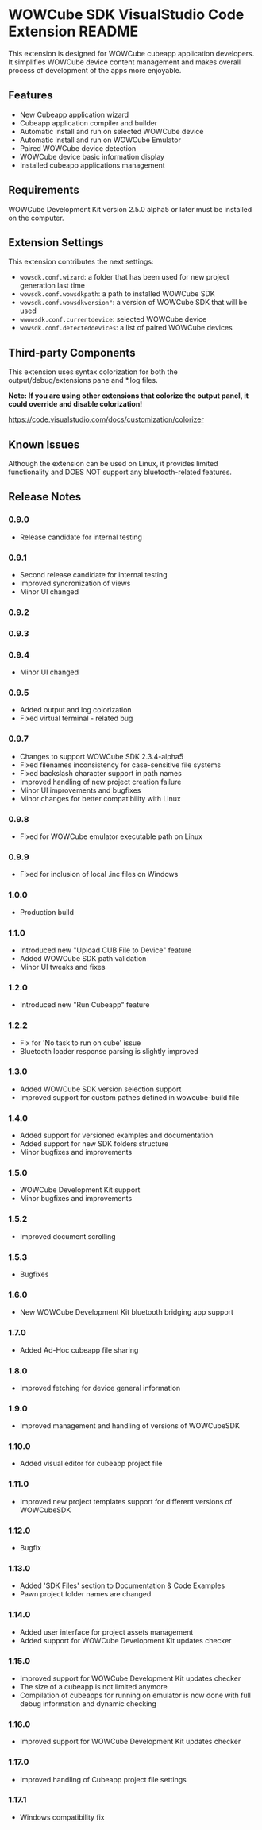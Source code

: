 # WOWCube SDK VisualStudio Code Extension README

This extension is designed for WOWCube cubeapp application developers. It simplifies WOWCube device content management and makes overall process of development of the apps more enjoyable.

## Features

* New Cubeapp application wizard
* Cubeapp application compiler and builder
* Automatic install and run on selected WOWCube device
* Automatic install and run on WOWCube Emulator 
* Paired WOWCube device detection
* WOWCube device basic information display
* Installed cubeapp applications management 

## Requirements

 WOWCube Development Kit version 2.5.0 alpha5 or later must be installed on the computer.

## Extension Settings

This extension contributes the next settings:

* `wowsdk.conf.wizard`: a folder that has been used for new project generation last time
* `wowsdk.conf.wowsdkpath`: a path to installed WOWCube SDK
* `wowsdk.conf.wowsdkversion"`: a version of WOWCube SDK that will be used
* `wwowsdk.conf.currentdevice`: selected WOWCube device
* `wowsdk.conf.detecteddevices`: a list of paired WOWCube devices


## Third-party Components

This extension uses syntax colorization for both the output/debug/extensions pane and *.log files.

**Note: If you are using other extensions that colorize the output panel, it could override and disable colorization!**

https://code.visualstudio.com/docs/customization/colorizer


## Known Issues

Although the extension can be used on Linux, it provides limited functionality and DOES NOT support any bluetooth-related features. 

## Release Notes

### 0.9.0

* Release candidate for internal testing

### 0.9.1

* Second release candidate for internal testing
* Improved syncronization of views
* Minor UI changed

### 0.9.2
### 0.9.3
### 0.9.4
* Minor UI changed

### 0.9.5
* Added output and log colorization
* Fixed virtual terminal - related bug

### 0.9.7
* Changes to support WOWCube SDK 2.3.4-alpha5
* Fixed filenames inconsistency for case-sensitive file systems
* Fixed backslash character support in path names
* Improved handling of new project creation failure
* Minor UI improvements and bugfixes
* Minor changes for better compatibility with Linux

### 0.9.8
* Fixed for WOWCube emulator executable path on Linux

### 0.9.9
* Fixed for inclusion of local .inc files on Windows

### 1.0.0
* Production build

### 1.1.0
* Introduced new "Upload CUB File to Device" feature
* Added WOWCube SDK path validation
* Minor UI tweaks and fixes

### 1.2.0
* Introduced new "Run Cubeapp" feature

### 1.2.2
* Fix for 'No task to run on cube' issue
* Bluetooth loader response parsing is slightly improved

### 1.3.0
* Added WOWCube SDK version selection support
* Improved support for custom pathes defined in wowcube-build file

### 1.4.0
* Added support for versioned examples and documentation 
* Added support for new SDK folders structure
* Minor bugfixes and improvements

### 1.5.0
* WOWCube Development Kit support
* Minor bugfixes and improvements

### 1.5.2
* Improved document scrolling

### 1.5.3
* Bugfixes

### 1.6.0
* New WOWCube Development Kit bluetooth bridging app support

### 1.7.0
* Added Ad-Hoc cubeapp file sharing 

### 1.8.0
* Improved fetching for device general information 

### 1.9.0
* Improved management and handling of versions of WOWCubeSDK 

### 1.10.0
* Added visual editor for cubeapp project file 

### 1.11.0
* Improved new project templates support for different versions of WOWCubeSDK 

### 1.12.0
* Bugfix 

### 1.13.0
* Added 'SDK Files' section to Documentation & Code Examples
* Pawn project folder names are changed

### 1.14.0
* Added user interface for project assets management
* Added support for WOWCube Development Kit updates checker

### 1.15.0
* Improved support for WOWCube Development Kit updates checker
* The size of a cubeapp is not limited anymore
* Compilation of cubeapps for running on emulator is now done with full debug information and dynamic checking

### 1.16.0
* Improved support for WOWCube Development Kit updates checker

### 1.17.0
* Improved handling of Cubeapp project file settings

### 1.17.1
* Windows compatibility fix